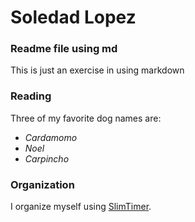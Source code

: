 # Soledad Lopez

### Readme file using md

This is just an exercise in using markdown


### Reading

Three of my favorite dog names are:

- *Cardamomo*
- *Noel*
- *Carpincho*


### Organization

I organize myself using [SlimTimer](slimtimer.com).
